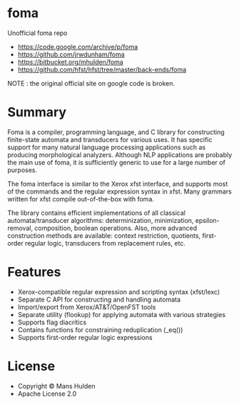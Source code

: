 # foma

Unofficial foma repo

* https://code.google.com/archive/p/foma
* https://github.com/jrwdunham/foma 
* https://bitbucket.org/mhulden/foma
* https://github.com/hfst/hfst/tree/master/back-ends/foma

NOTE : the original official site on google code is broken.

# Summary

Foma is a compiler, programming language, and C library for constructing finite-state automata and transducers for various uses. It has specific support for many natural language processing applications such as producing morphological analyzers. Although NLP applications are probably the main use of foma, it is sufficiently generic to use for a large number of purposes.

The foma interface is similar to the Xerox xfst interface, and supports most of the commands and the regular expression syntax in xfst. Many grammars written for xfst compile out-of-the-box with foma.

The library contains efficient implementations of all classical automata/transducer algorithms: determinization, minimization, epsilon-removal, composition, boolean operations. Also, more advanced construction methods are available: context restriction, quotients, first-order regular logic, transducers from replacement rules, etc.

# Features

* Xerox-compatible regular expression and scripting syntax (xfst/lexc)
* Separate C API for constructing and handling automata
* Import/export from Xerox/AT&T/OpenFST tools
* Separate utility (flookup) for applying automata with various strategies
* Supports flag diacritics
* Contains functions for constraining reduplication (_eq())
* Supports first-order regular logic expressions


# License

* Copyright © Mans Hulden 
* Apache License 2.0

